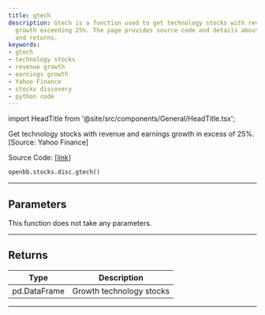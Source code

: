 ```yaml
---
title: gtech
description: Gtech is a function used to get technology stocks with revenue and earnings
  growth exceeding 25%. The page provides source code and details about parameters
  and returns.
keywords:
- gtech
- technology stocks
- revenue growth
- earnings growth
- Yahoo Finance
- stocks discovery
- python code
---
```


import HeadTitle from '@site/src/components/General/HeadTitle.tsx';

<HeadTitle title="stocks.disc.gtech - Reference | OpenBB SDK Docs" />

Get technology stocks with revenue and earnings growth in excess of 25%. [Source: Yahoo Finance]

Source Code: [[link](https://github.com/OpenBB-finance/OpenBBTerminal/tree/main/openbb_terminal/stocks/discovery/yahoofinance_model.py#L76)]

```python
openbb.stocks.disc.gtech()
```

---

## Parameters

This function does not take any parameters.

---

## Returns

| Type | Description |
| ---- | ----------- |
| pd.DataFrame | Growth technology stocks |
---
